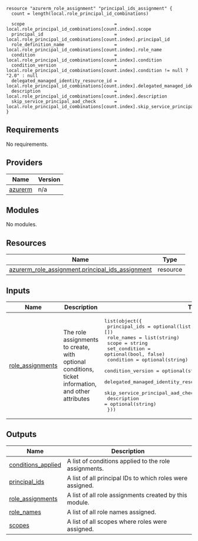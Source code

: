 ```hcl
resource "azurerm_role_assignment" "principal_ids_assignment" {
  count = length(local.role_principal_id_combinations)

  scope                                  = local.role_principal_id_combinations[count.index].scope
  principal_id                           = local.role_principal_id_combinations[count.index].principal_id
  role_definition_name                   = local.role_principal_id_combinations[count.index].role_name
  condition                              = local.role_principal_id_combinations[count.index].condition
  condition_version                      = local.role_principal_id_combinations[count.index].condition != null ? "2.0" : null
  delegated_managed_identity_resource_id = local.role_principal_id_combinations[count.index].delegated_managed_identity_resource_id
  description                            = local.role_principal_id_combinations[count.index].description
  skip_service_principal_aad_check       = local.role_principal_id_combinations[count.index].skip_service_principal_aad_check
}
```
## Requirements

No requirements.

## Providers

| Name | Version |
|------|---------|
| <a name="provider_azurerm"></a> [azurerm](#provider\_azurerm) | n/a |

## Modules

No modules.

## Resources

| Name | Type |
|------|------|
| [azurerm_role_assignment.principal_ids_assignment](https://registry.terraform.io/providers/hashicorp/azurerm/latest/docs/resources/role_assignment) | resource |

## Inputs

| Name | Description | Type | Default | Required |
|------|-------------|------|---------|:--------:|
| <a name="input_role_assignments"></a> [role\_assignments](#input\_role\_assignments) | The role assignments to create, with optional conditions, ticket information, and other attributes | <pre>list(object({<br>    principal_ids                          = optional(list(string), [])<br>    role_names                             = list(string)<br>    scope                                  = string<br>    set_condition                          = optional(bool, false)<br>    condition                              = optional(string)<br>    condition_version                      = optional(string)<br>    delegated_managed_identity_resource_id = optional(string, null)<br>    skip_service_principal_aad_check       = optional(bool, null)<br>    description                            = optional(string)<br>  }))</pre> | n/a | yes |

## Outputs

| Name | Description |
|------|-------------|
| <a name="output_conditions_applied"></a> [conditions\_applied](#output\_conditions\_applied) | A list of conditions applied to the role assignments. |
| <a name="output_principal_ids"></a> [principal\_ids](#output\_principal\_ids) | A list of all principal IDs to which roles were assigned. |
| <a name="output_role_assignments"></a> [role\_assignments](#output\_role\_assignments) | A list of all role assignments created by this module. |
| <a name="output_role_names"></a> [role\_names](#output\_role\_names) | A list of all role names assigned. |
| <a name="output_scopes"></a> [scopes](#output\_scopes) | A list of all scopes where roles were assigned. |
